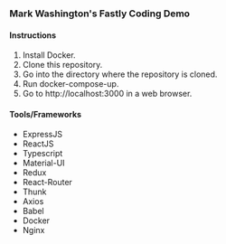 ### Mark Washington&apos;s Fastly Coding Demo

#### Instructions

1. Install Docker.
2. Clone this repository.
3. Go into the directory where the repository is cloned.
4. Run docker-compose-up.
5. Go to http://localhost:3000 in a web browser.

#### Tools/Frameworks

* ExpressJS
* ReactJS
* Typescript
* Material-UI
* Redux
* React-Router
* Thunk
* Axios
* Babel
* Docker
* Nginx
